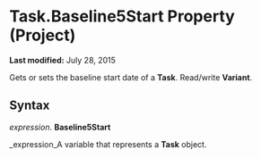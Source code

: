 
# Task.Baseline5Start Property (Project)

 **Last modified:** July 28, 2015

Gets or sets the baseline start date of a  **Task**. Read/write  **Variant**.

## Syntax

 _expression_. **Baseline5Start**

 _expression_A variable that represents a  **Task** object.

